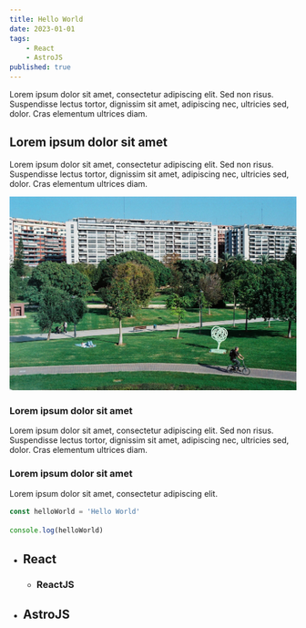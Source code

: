 ```yaml
---
title: Hello World
date: 2023-01-01
tags:
    - React
    - AstroJS
published: true
---
```


Lorem ipsum dolor sit amet, consectetur adipiscing elit. Sed non risus. Suspendisse lectus tortor, dignissim sit amet, adipiscing nec, ultricies sed, dolor. Cras elementum ultrices diam.

## Lorem ipsum dolor sit amet

Lorem ipsum dolor sit amet, consectetur adipiscing elit. Sed non risus. Suspendisse lectus tortor, dignissim sit amet, adipiscing nec, ultricies sed, dolor. Cras elementum ultrices diam.

![Photo à ajouter dans un article](./assets/about.JPG)

### Lorem ipsum dolor sit amet

Lorem ipsum dolor sit amet, consectetur adipiscing elit. Sed non risus. Suspendisse lectus tortor, dignissim sit amet, adipiscing nec, ultricies sed, dolor. Cras elementum ultrices diam.

### Lorem ipsum dolor sit amet

Lorem ipsum dolor sit amet, consectetur adipiscing elit.

```js
const helloWorld = 'Hello World'

console.log(helloWorld)
```

- ## React
    - ### ReactJS
- ## AstroJS
